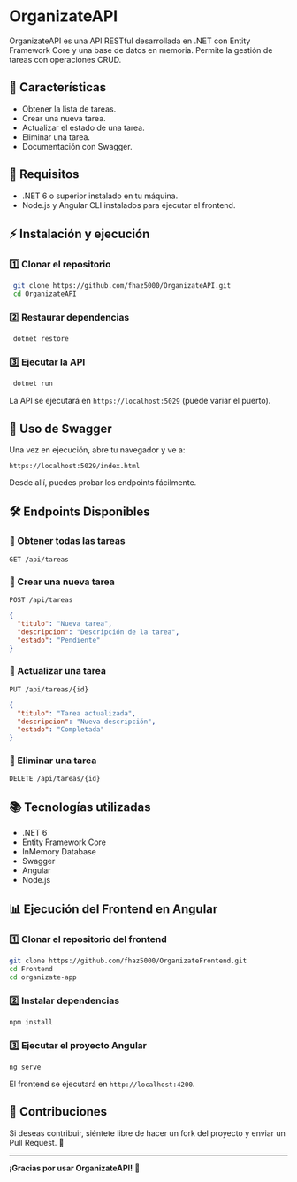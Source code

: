 # OrganizateAPI

OrganizateAPI es una API RESTful desarrollada en .NET con Entity Framework Core y una base de datos en memoria. Permite la gestión de tareas con operaciones CRUD.

## 🚀 Características
- Obtener la lista de tareas.
- Crear una nueva tarea.
- Actualizar el estado de una tarea.
- Eliminar una tarea.
- Documentación con Swagger.

## 📌 Requisitos
- .NET 6 o superior instalado en tu máquina.
- Node.js y Angular CLI instalados para ejecutar el frontend.

## ⚡ Instalación y ejecución

### 1️⃣ Clonar el repositorio
```sh
 git clone https://github.com/fhaz5000/OrganizateAPI.git
 cd OrganizateAPI
```

### 2️⃣ Restaurar dependencias
```sh
 dotnet restore
```

### 3️⃣ Ejecutar la API
```sh
 dotnet run
```

La API se ejecutará en `https://localhost:5029` (puede variar el puerto).

## 📝 Uso de Swagger
Una vez en ejecución, abre tu navegador y ve a:
```
https://localhost:5029/index.html
```
Desde allí, puedes probar los endpoints fácilmente.

## 🛠 Endpoints Disponibles

### 📌 Obtener todas las tareas
`GET /api/tareas`

### 📌 Crear una nueva tarea
`POST /api/tareas`
```json
{
  "titulo": "Nueva tarea",
  "descripcion": "Descripción de la tarea",
  "estado": "Pendiente"
}
```

### 📌 Actualizar una tarea
`PUT /api/tareas/{id}`
```json
{
  "titulo": "Tarea actualizada",
  "descripcion": "Nueva descripción",
  "estado": "Completada"
}
```

### 📌 Eliminar una tarea
`DELETE /api/tareas/{id}`

## 📚 Tecnologías utilizadas
- .NET 6
- Entity Framework Core
- InMemory Database
- Swagger
- Angular
- Node.js

## 📊 Ejecución del Frontend en Angular

### 1️⃣ Clonar el repositorio del frontend
```sh
git clone https://github.com/fhaz5000/OrganizateFrontend.git
cd Frontend
cd organizate-app
```

### 2️⃣ Instalar dependencias
```sh
npm install
```

### 3️⃣ Ejecutar el proyecto Angular
```sh
ng serve
```

El frontend se ejecutará en `http://localhost:4200`.

## 📩 Contribuciones
Si deseas contribuir, siéntete libre de hacer un fork del proyecto y enviar un Pull Request. 🚀

---

**¡Gracias por usar OrganizateAPI!** 🎯
